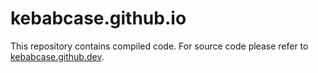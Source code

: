 # kebabcase.github.io

This repository contains compiled code. For source code please refer to [kebabcase.github.dev](https://github.com/kebabcase/kebabcase.github.dev).
